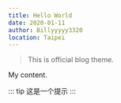 ```yaml
---
title: Hello World
date: 2020-01-11
author: Billyyyyy3320
location: Taipei  
---
```


> This is official blog theme.





My content.

::: tip
这是一个提示
:::

<Vssue :title="$title" />